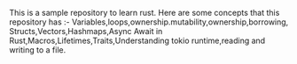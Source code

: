 This is a sample repository to learn rust.
Here are some concepts that this repository has :-
Variables,loops,ownership.mutability,ownership,borrowing,
Structs,Vectors,Hashmaps,Async Await in Rust,Macros,Lifetimes,Traits,Understanding tokio runtime,reading and writing to a file.
